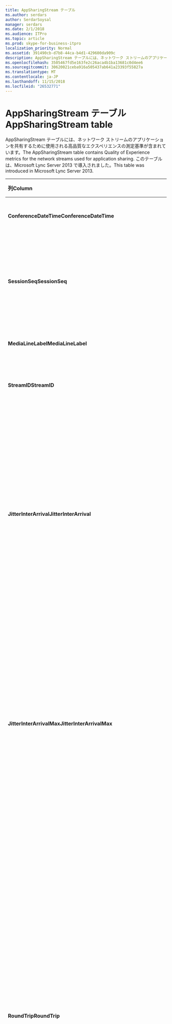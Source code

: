 ```yaml
---
title: AppSharingStream テーブル
ms.author: serdars
author: SerdarSoysal
manager: serdars
ms.date: 2/1/2018
ms.audience: ITPro
ms.topic: article
ms.prod: skype-for-business-itpro
localization_priority: Normal
ms.assetid: 391490cb-d7b8-44ca-b4d1-429600da909c
description: AppSharingStream テーブルには、ネットワーク ストリームのアプリケーションを共有するために使用される高品質なエクスペリエンスの測定基準が含まれています。 このテーブルは、Microsoft Lync Server 2013 で導入されました。
ms.openlocfilehash: 3505467fd5e163fe2c26aca4b1ba13681c0d4ee6
ms.sourcegitcommit: 30620021ceba916a505437ab641a23393f55827a
ms.translationtype: MT
ms.contentlocale: ja-JP
ms.lasthandoff: 11/15/2018
ms.locfileid: "26532771"
---
```

# <a name="appsharingstream-table"></a><span data-ttu-id="1ba13-104">AppSharingStream テーブル</span><span class="sxs-lookup"><span data-stu-id="1ba13-104">AppSharingStream table</span></span>
 
<span data-ttu-id="1ba13-105">AppSharingStream テーブルには、ネットワーク ストリームのアプリケーションを共有するために使用される高品質なエクスペリエンスの測定基準が含まれています。</span><span class="sxs-lookup"><span data-stu-id="1ba13-105">The AppSharingStream table contains Quality of Experience metrics for the network streams used for application sharing.</span></span> <span data-ttu-id="1ba13-106">このテーブルは、Microsoft Lync Server 2013 で導入されました。</span><span class="sxs-lookup"><span data-stu-id="1ba13-106">This table was introduced in Microsoft Lync Server 2013.</span></span>
  
|<span data-ttu-id="1ba13-107">**列**</span><span class="sxs-lookup"><span data-stu-id="1ba13-107">**Column**</span></span>|<span data-ttu-id="1ba13-108">**データ型**</span><span class="sxs-lookup"><span data-stu-id="1ba13-108">**Data Type**</span></span>|<span data-ttu-id="1ba13-109">**キー/インデックス**</span><span class="sxs-lookup"><span data-stu-id="1ba13-109">**Key/Index**</span></span>|<span data-ttu-id="1ba13-110">**詳細**</span><span class="sxs-lookup"><span data-stu-id="1ba13-110">**Details**</span></span>|
|:-----|:-----|:-----|:-----|
|<span data-ttu-id="1ba13-111">**ConferenceDateTime**</span><span class="sxs-lookup"><span data-stu-id="1ba13-111">**ConferenceDateTime**</span></span> <br/> |<span data-ttu-id="1ba13-112">日付時刻</span><span class="sxs-lookup"><span data-stu-id="1ba13-112">dateTime</span></span>  <br/> |<span data-ttu-id="1ba13-113">プライマリ サーバーで、外部</span><span class="sxs-lookup"><span data-stu-id="1ba13-113">Primary, Foreign</span></span>  <br/> |<span data-ttu-id="1ba13-114">日付と時刻、セッションを開始します。</span><span class="sxs-lookup"><span data-stu-id="1ba13-114">Date and time that the session started.</span></span>  <br/> |
|<span data-ttu-id="1ba13-115">**SessionSeq**</span><span class="sxs-lookup"><span data-stu-id="1ba13-115">**SessionSeq**</span></span> <br/> |<span data-ttu-id="1ba13-116">int</span><span class="sxs-lookup"><span data-stu-id="1ba13-116">int</span></span>  <br/> |<span data-ttu-id="1ba13-117">プライマリ サーバーで、外部</span><span class="sxs-lookup"><span data-stu-id="1ba13-117">Primary, Foreign</span></span>  <br/> |<span data-ttu-id="1ba13-118">同時日付けと同時に開始されたセッションの間で区別するために使用される一連の識別子です。</span><span class="sxs-lookup"><span data-stu-id="1ba13-118">Sequential identifier used to distinguish between sessions that started on the same date and at the same time.</span></span>  <br/> |
|<span data-ttu-id="1ba13-119">**MediaLineLabel**</span><span class="sxs-lookup"><span data-stu-id="1ba13-119">**MediaLineLabel**</span></span> <br/> |<span data-ttu-id="1ba13-120">tinyint</span><span class="sxs-lookup"><span data-stu-id="1ba13-120">tinyint</span></span>  <br/> |<span data-ttu-id="1ba13-121">プライマリ サーバーで、外部</span><span class="sxs-lookup"><span data-stu-id="1ba13-121">Primary, Foreign</span></span>  <br/> | <span data-ttu-id="1ba13-122">[MediaLine テーブル](https://docs.microsoft.com/skypeforbusiness/schema-reference/quality-of-experience-qoe-database-schema/medialine-0)を参照してください。</span><span class="sxs-lookup"><span data-stu-id="1ba13-122">See [MediaLine Table](https://docs.microsoft.com/skypeforbusiness/schema-reference/quality-of-experience-qoe-database-schema/medialine-0).</span></span> <br/> |
|<span data-ttu-id="1ba13-123">**StreamID**</span><span class="sxs-lookup"><span data-stu-id="1ba13-123">**StreamID**</span></span> <br/> |<span data-ttu-id="1ba13-124">int</span><span class="sxs-lookup"><span data-stu-id="1ba13-124">int</span></span>  <br/> |<span data-ttu-id="1ba13-125">Primary</span><span class="sxs-lookup"><span data-stu-id="1ba13-125">Primary</span></span>  <br/> |<span data-ttu-id="1ba13-126">ストリームを共有するアプリケーションの一意の識別子です。</span><span class="sxs-lookup"><span data-stu-id="1ba13-126">Unique identifier of the application sharing stream.</span></span>  <br/> |
|<span data-ttu-id="1ba13-127">**JitterInterArrival**</span><span class="sxs-lookup"><span data-stu-id="1ba13-127">**JitterInterArrival**</span></span> <br/> |<span data-ttu-id="1ba13-128">int</span><span class="sxs-lookup"><span data-stu-id="1ba13-128">int</span></span>  <br/> ||<span data-ttu-id="1ba13-p103">RTP パケットの着信間に検出された平均ジッター (ジッターとは、通話の "揺れ" の測定値です)。通常、この値が高い場合は、輻輳やメディア サーバーの過負荷の原因が考えられます。その結果、音声のひずみや欠落が生じます。</span><span class="sxs-lookup"><span data-stu-id="1ba13-p103">Average jitter detected between RTP packet arrivals. (Jitter is a measure of the "shakiness" of a call.) High jitter values are typically caused by congestion or an overloaded media server, and result in distorted or lost audio.</span></span>  <br/> |
|<span data-ttu-id="1ba13-131">**JitterInterArrivalMax**</span><span class="sxs-lookup"><span data-stu-id="1ba13-131">**JitterInterArrivalMax**</span></span> <br/> |<span data-ttu-id="1ba13-132">int</span><span class="sxs-lookup"><span data-stu-id="1ba13-132">int</span></span>  <br/> ||<span data-ttu-id="1ba13-133">最大変位は RTP パケットの到着の間に検出します。</span><span class="sxs-lookup"><span data-stu-id="1ba13-133">Maximum jitter detected between RTP packet arrivals.</span></span> <span data-ttu-id="1ba13-134">(ジッタとは、呼び出しの「揺れ」の尺度のことです)。高ジッタ値は、通常負荷またはオーバー ロードされたメディア サーバーでは、によって発生し、オーディオがゆがんでいる、または失われると。</span><span class="sxs-lookup"><span data-stu-id="1ba13-134">(Jitter is a measure of the "shakiness" of a call.) High jitter values are typically caused by congestion or an overloaded media server, and result in distorted or lost audio.</span></span>  <br/> |
|<span data-ttu-id="1ba13-135">**RoundTrip**</span><span class="sxs-lookup"><span data-stu-id="1ba13-135">**RoundTrip**</span></span> <br/> |<span data-ttu-id="1ba13-136">int</span><span class="sxs-lookup"><span data-stu-id="1ba13-136">int</span></span>  <br/> ||<span data-ttu-id="1ba13-p105">リアルタイム転送プロトコル (RTP) パケットが別のエンドポイントとの間を往復するのに要する平均時間 (ミリ秒単位)。200 ミリ秒以下の往復時間が許容できる品質と見なされます。</span><span class="sxs-lookup"><span data-stu-id="1ba13-p105">Average amount of (in milliseconds) required for a Real-Time Transport Protocol packet to travel to another endpoint and then back. Round-trip times of 200 milliseconds or less are considered of acceptable quality.</span></span>  <br/> <span data-ttu-id="1ba13-p106">この値が高い場合は、国際通話ルーティング、ルーティングの構成ミス、メディア サーバーの過負荷などの原因が考えられます。その結果、双方向のリアルタイムの音声会話が難しくなります。</span><span class="sxs-lookup"><span data-stu-id="1ba13-p106">High round-trip values can be caused by international call routing; a routing misconfiguration; or an overloaded media server. High round-trip times result in difficulties with two-way, real-time audio conversations.</span></span>  <br/> |
|<span data-ttu-id="1ba13-141">**RoundTripMax**</span><span class="sxs-lookup"><span data-stu-id="1ba13-141">**RoundTripMax**</span></span> <br/> |<span data-ttu-id="1ba13-142">int</span><span class="sxs-lookup"><span data-stu-id="1ba13-142">int</span></span>  <br/> ||<span data-ttu-id="1ba13-143">最大量 (単位はミリ秒) のリアルタイム転送プロトコル パケットを別のエンドポイントに移動し、バックアップに必要な。</span><span class="sxs-lookup"><span data-stu-id="1ba13-143">Maximum amount of (in milliseconds) required for a Real-Time Transport Protocol packet to travel to another endpoint and then back.</span></span> <span data-ttu-id="1ba13-144">200 ミリ秒以下の往復時間が許容できる品質と見なされます。</span><span class="sxs-lookup"><span data-stu-id="1ba13-144">Round-trip times of 200 milliseconds or less are considered of acceptable quality.</span></span>  <br/> <span data-ttu-id="1ba13-p108">この値が高い場合は、国際通話ルーティング、ルーティングの構成ミス、メディア サーバーの過負荷などの原因が考えられます。その結果、双方向のリアルタイムの音声会話が難しくなります。</span><span class="sxs-lookup"><span data-stu-id="1ba13-p108">High round-trip values can be caused by international call routing; a routing misconfiguration; or an overloaded media server. High round-trip times result in difficulties with two-way, real-time audio conversations.</span></span>  <br/> |
|<span data-ttu-id="1ba13-147">**PacketLossRate**</span><span class="sxs-lookup"><span data-stu-id="1ba13-147">**PacketLossRate**</span></span> <br/> |<span data-ttu-id="1ba13-148">float</span><span class="sxs-lookup"><span data-stu-id="1ba13-148">float</span></span>  <br/> ||<span data-ttu-id="1ba13-p109">リアルタイム転送プロトコル (RTP) パケット損失の平均レート (パケット損失は、RTP パケット、つまりインターネット経由で音声とビデオを転送するために使われるプロトコルの一種で、パケットが宛先に到達できなかったときに発生します)。この値が高い場合は、輻輳、帯域幅の不足、ワイヤレスの輻輳または干渉、メディア サーバーの過負荷などの原因が考えられます。パケット損失が発生すると、通常、音声のひずみや欠落が生じます。</span><span class="sxs-lookup"><span data-stu-id="1ba13-p109">Average rate of Real-Time Transport Protocol (RTP) packet loss. (Packet loss occurs when RTP packets, a protocol used for transmitting audio and video across the Internet, failed to reach their destination.) High loss rates are generally caused by congestion; lack of bandwidth; wireless congestion or interference; or an overloaded media server. Packet loss typically results in distorted or lost audio.</span></span>  <br/> |
|<span data-ttu-id="1ba13-152">**PacketLossRateMax**</span><span class="sxs-lookup"><span data-stu-id="1ba13-152">**PacketLossRateMax**</span></span> <br/> |<span data-ttu-id="1ba13-153">float</span><span class="sxs-lookup"><span data-stu-id="1ba13-153">float</span></span>  <br/> ||<span data-ttu-id="1ba13-154">リアルタイム転送プロトコル (RTP) パケット損失の最大速度です。</span><span class="sxs-lookup"><span data-stu-id="1ba13-154">Maximum rate of Real-Time Transport Protocol (RTP) packet loss.</span></span> <span data-ttu-id="1ba13-155">(パケット ・ ロスは、送信先に到達するのには、RTP パケットをインターネット経由でオーディオとビデオを送信するために使用されるプロトコルが失敗したとき発生します)。高損失率の原因として多い混雑します。帯域幅が不足しています。ワイヤレスの輻輳または干渉します。または、オーバー ロードされたメディア サーバーを選択します。</span><span class="sxs-lookup"><span data-stu-id="1ba13-155">(Packet loss occurs when RTP packets, a protocol used for transmitting audio and video across the Internet, failed to reach their destination.) High loss rates are generally caused by congestion; lack of bandwidth; wireless congestion or interference; or an overloaded media server.</span></span> <span data-ttu-id="1ba13-156">パケット損失が発生すると、通常、音声のひずみや欠落が生じます。</span><span class="sxs-lookup"><span data-stu-id="1ba13-156">Packet loss typically results in distorted or lost audio.</span></span>  <br/> |
|<span data-ttu-id="1ba13-157">**PacketUtilization**</span><span class="sxs-lookup"><span data-stu-id="1ba13-157">**PacketUtilization**</span></span> <br/> |<span data-ttu-id="1ba13-158">int</span><span class="sxs-lookup"><span data-stu-id="1ba13-158">int</span></span>  <br/> ||<span data-ttu-id="1ba13-159">送信されるパケットの数です。</span><span class="sxs-lookup"><span data-stu-id="1ba13-159">Number of packets sent.</span></span>  <br/> |
|<span data-ttu-id="1ba13-160">**BandwidthEst**</span><span class="sxs-lookup"><span data-stu-id="1ba13-160">**BandwidthEst**</span></span> <br/> |<span data-ttu-id="1ba13-161">int</span><span class="sxs-lookup"><span data-stu-id="1ba13-161">int</span></span>  <br/> ||<span data-ttu-id="1ba13-162">セッションの最後に使用可能な一方向の帯域幅を推定します。</span><span class="sxs-lookup"><span data-stu-id="1ba13-162">Estimated one-way bandwidth available at the end of the session.</span></span> <span data-ttu-id="1ba13-163">1 秒あたりのビット数で報告されます。</span><span class="sxs-lookup"><span data-stu-id="1ba13-163">Reported in bits per second.</span></span>  <br/> |
|<span data-ttu-id="1ba13-164">**AppSharingPayloadDescription**</span><span class="sxs-lookup"><span data-stu-id="1ba13-164">**AppSharingPayloadDescription**</span></span> <br/> |<span data-ttu-id="1ba13-165">int</span><span class="sxs-lookup"><span data-stu-id="1ba13-165">int</span></span>  <br/> ||<span data-ttu-id="1ba13-166">ペイロードを共有するアプリケーションの説明です。</span><span class="sxs-lookup"><span data-stu-id="1ba13-166">Description of the application sharing payload.</span></span>  <br/> |
|<span data-ttu-id="1ba13-167">**RelativeOneWayTotal**</span><span class="sxs-lookup"><span data-stu-id="1ba13-167">**RelativeOneWayTotal**</span></span> <br/> |<span data-ttu-id="1ba13-168">float</span><span class="sxs-lookup"><span data-stu-id="1ba13-168">float</span></span>  <br/> ||<span data-ttu-id="1ba13-169">一方向の遅延時間の合計金額です。</span><span class="sxs-lookup"><span data-stu-id="1ba13-169">Total amount of one-way latency.</span></span> <span data-ttu-id="1ba13-170">相対的な一方向の遅延時間は、クライアントとサーバー間の遅延を測定します。</span><span class="sxs-lookup"><span data-stu-id="1ba13-170">Relative one-way latency measures the delay between the client and the server.</span></span>  <br/> |
|<span data-ttu-id="1ba13-171">**RelativeOneWayAverage**</span><span class="sxs-lookup"><span data-stu-id="1ba13-171">**RelativeOneWayAverage**</span></span> <br/> |<span data-ttu-id="1ba13-172">float</span><span class="sxs-lookup"><span data-stu-id="1ba13-172">float</span></span>  <br/> ||<span data-ttu-id="1ba13-173">一方向の遅延時間の平均量。</span><span class="sxs-lookup"><span data-stu-id="1ba13-173">Average amount of one-way latency.</span></span> <span data-ttu-id="1ba13-174">相対的な一方向の遅延時間は、クライアントとサーバー間の遅延を測定します。</span><span class="sxs-lookup"><span data-stu-id="1ba13-174">Relative one-way latency measures the delay between the client and the server.</span></span>  <br/> |
|<span data-ttu-id="1ba13-175">**RelativeOneWayMax**</span><span class="sxs-lookup"><span data-stu-id="1ba13-175">**RelativeOneWayMax**</span></span> <br/> |<span data-ttu-id="1ba13-176">float</span><span class="sxs-lookup"><span data-stu-id="1ba13-176">float</span></span>  <br/> ||<span data-ttu-id="1ba13-177">一方向の遅延時間の最大数。</span><span class="sxs-lookup"><span data-stu-id="1ba13-177">Maximum amount of one-way latency.</span></span> <span data-ttu-id="1ba13-178">相対的な一方向の遅延時間は、クライアントとサーバー間の遅延を測定します。</span><span class="sxs-lookup"><span data-stu-id="1ba13-178">Relative one-way latency measures the delay between the client and the server.</span></span>  <br/> |
|<span data-ttu-id="1ba13-179">**RelativeOneWayBurstOccurrences**</span><span class="sxs-lookup"><span data-stu-id="1ba13-179">**RelativeOneWayBurstOccurrences**</span></span> <br/> |<span data-ttu-id="1ba13-180">int</span><span class="sxs-lookup"><span data-stu-id="1ba13-180">int</span></span>  <br/> ||<span data-ttu-id="1ba13-181">合計の一方向のバースト発生数です。</span><span class="sxs-lookup"><span data-stu-id="1ba13-181">Total one-way burst occurrences.</span></span> <span data-ttu-id="1ba13-182">「集中」の転送は、安定ではなく予期しない状態でのデータのフロー転送です。</span><span class="sxs-lookup"><span data-stu-id="1ba13-182">A "bursty" transmission is a transmission where data flows in unpredictable bursts as opposed to a steady stream.</span></span> <span data-ttu-id="1ba13-183">このメトリックは、クライアントとサーバー間のデータ フローを測定します。</span><span class="sxs-lookup"><span data-stu-id="1ba13-183">This metric measures data flow between the client and the server.</span></span>  <br/> |
|<span data-ttu-id="1ba13-184">**RelativeOneWayBurstDensity**</span><span class="sxs-lookup"><span data-stu-id="1ba13-184">**RelativeOneWayBurstDensity**</span></span> <br/> |<span data-ttu-id="1ba13-185">float</span><span class="sxs-lookup"><span data-stu-id="1ba13-185">float</span></span>  <br/> ||<span data-ttu-id="1ba13-186">合計の一方向のバースト密度。</span><span class="sxs-lookup"><span data-stu-id="1ba13-186">Total one-way burst density.</span></span> <span data-ttu-id="1ba13-187">「集中」の転送は、安定ではなく予期しない状態でのデータのフロー転送です。</span><span class="sxs-lookup"><span data-stu-id="1ba13-187">A "bursty" transmission is a transmission where data flows in unpredictable bursts as opposed to a steady stream.</span></span> <span data-ttu-id="1ba13-188">このメトリックは、クライアントとサーバー間のデータ フローを測定します。</span><span class="sxs-lookup"><span data-stu-id="1ba13-188">This metric measures data flow between the client and the server.</span></span>  <br/> |
|<span data-ttu-id="1ba13-189">**RelativeOneWayBurstDuration**</span><span class="sxs-lookup"><span data-stu-id="1ba13-189">**RelativeOneWayBurstDuration**</span></span> <br/> |<span data-ttu-id="1ba13-190">float</span><span class="sxs-lookup"><span data-stu-id="1ba13-190">float</span></span>  <br/> ||<span data-ttu-id="1ba13-191">合計の一方向のバーストの継続時間です。</span><span class="sxs-lookup"><span data-stu-id="1ba13-191">Total one-way burst duration.</span></span> <span data-ttu-id="1ba13-192">「集中」の転送は、安定ではなく予期しない状態でのデータのフロー転送です。</span><span class="sxs-lookup"><span data-stu-id="1ba13-192">A "bursty" transmission is a transmission where data flows in unpredictable bursts as opposed to a steady stream.</span></span> <span data-ttu-id="1ba13-193">このメトリックは、クライアントとサーバー間のデータ フローを測定します。</span><span class="sxs-lookup"><span data-stu-id="1ba13-193">This metric measures data flow between the client and the server.</span></span>  <br/> |
|<span data-ttu-id="1ba13-194">**RelativeOneWayGapOccurrences**</span><span class="sxs-lookup"><span data-stu-id="1ba13-194">**RelativeOneWayGapOccurrences**</span></span> <br/> |<span data-ttu-id="1ba13-195">int</span><span class="sxs-lookup"><span data-stu-id="1ba13-195">int</span></span>  <br/> ||<span data-ttu-id="1ba13-196">合計の一方向のギャップの発生数です。</span><span class="sxs-lookup"><span data-stu-id="1ba13-196">Total one-way gap occurrences.</span></span> <span data-ttu-id="1ba13-197">「集中」の転送では、転送、安定したストリームではなく予期しない状態でのデータのフローギャップは、これらのバーストの間の遅延を指定します。</span><span class="sxs-lookup"><span data-stu-id="1ba13-197">A "bursty" transmission is a transmission where data flows in unpredictable bursts as opposed to a steady stream; gaps indicate delays between these bursts.</span></span> <span data-ttu-id="1ba13-198">このメトリックは、クライアントとサーバー間のデータ フローを測定します。</span><span class="sxs-lookup"><span data-stu-id="1ba13-198">This metric measures data flow between the client and the server.</span></span>  <br/> |
|<span data-ttu-id="1ba13-199">**RelativeOneWayGapDensity**</span><span class="sxs-lookup"><span data-stu-id="1ba13-199">**RelativeOneWayGapDensity**</span></span> <br/> |<span data-ttu-id="1ba13-200">float</span><span class="sxs-lookup"><span data-stu-id="1ba13-200">float</span></span>  <br/> ||<span data-ttu-id="1ba13-201">合計の一方向のギャップ密度。</span><span class="sxs-lookup"><span data-stu-id="1ba13-201">Total one-way gap density.</span></span> <span data-ttu-id="1ba13-202">「集中」の転送では、転送、安定したストリームではなく予期しない状態でのデータのフローギャップは、これらのバーストの間の遅延を指定します。</span><span class="sxs-lookup"><span data-stu-id="1ba13-202">A "bursty" transmission is a transmission where data flows in unpredictable bursts as opposed to a steady stream; gaps indicate delays between these bursts.</span></span> <span data-ttu-id="1ba13-203">このメトリックは、クライアントとサーバー間のデータ フローを測定します。</span><span class="sxs-lookup"><span data-stu-id="1ba13-203">This metric measures data flow between the client and the server.</span></span>  <br/> |
|<span data-ttu-id="1ba13-204">**RelativeOneWayGapDuration**</span><span class="sxs-lookup"><span data-stu-id="1ba13-204">**RelativeOneWayGapDuration**</span></span> <br/> |<span data-ttu-id="1ba13-205">float</span><span class="sxs-lookup"><span data-stu-id="1ba13-205">float</span></span>  <br/> ||<span data-ttu-id="1ba13-206">合計の一方向のギャップの期間です。</span><span class="sxs-lookup"><span data-stu-id="1ba13-206">Total one-way gap duration.</span></span> <span data-ttu-id="1ba13-207">「集中」の転送では、転送、安定したストリームではなく予期しない状態でのデータのフローギャップは、これらのバーストの間の遅延を指定します。</span><span class="sxs-lookup"><span data-stu-id="1ba13-207">A "bursty" transmission is a transmission where data flows in unpredictable bursts as opposed to a steady stream; gaps indicate delays between these bursts.</span></span> <span data-ttu-id="1ba13-208">このメトリックは、クライアントとサーバー間のデータ フローを測定します。</span><span class="sxs-lookup"><span data-stu-id="1ba13-208">This metric measures data flow between the client and the server.</span></span>  <br/> |
|<span data-ttu-id="1ba13-209">**ApplicationSharingType**</span><span class="sxs-lookup"><span data-stu-id="1ba13-209">**ApplicationSharingType**</span></span> <br/> |<span data-ttu-id="1ba13-210">varChar(256)</span><span class="sxs-lookup"><span data-stu-id="1ba13-210">varChar(256)</span></span>  <br/> ||<span data-ttu-id="1ba13-211">(共有またはビューアー) に、アプリケーション ロールとコンテンツを入力します。</span><span class="sxs-lookup"><span data-stu-id="1ba13-211">Application role (Sharer or Viewer) and content type.</span></span>  <br/> |
|<span data-ttu-id="1ba13-212">**RDPTileProcessingLatencyTotal**</span><span class="sxs-lookup"><span data-stu-id="1ba13-212">**RDPTileProcessingLatencyTotal**</span></span> <br/> |<span data-ttu-id="1ba13-213">float</span><span class="sxs-lookup"><span data-stu-id="1ba13-213">float</span></span>  <br/> ||<span data-ttu-id="1ba13-214">リモート デスクトップ プロトコル (RDP) タイルの処理時間の合計です。</span><span class="sxs-lookup"><span data-stu-id="1ba13-214">Total processing time for remote desktop protocol (RDP) tiles.</span></span> <span data-ttu-id="1ba13-215">表示エクスペリエンスで遅延が長く高い合計に相当します。</span><span class="sxs-lookup"><span data-stu-id="1ba13-215">A higher total equates to a longer delay in the viewing experience.</span></span>  <br/> |
|<span data-ttu-id="1ba13-216">**RDPTileProcessingLatencyAverage**</span><span class="sxs-lookup"><span data-stu-id="1ba13-216">**RDPTileProcessingLatencyAverage**</span></span> <br/> |<span data-ttu-id="1ba13-217">float</span><span class="sxs-lookup"><span data-stu-id="1ba13-217">float</span></span>  <br/> ||<span data-ttu-id="1ba13-218">リモート デスクトップ プロトコル (RDP) タイルの処理時間の平均値します。</span><span class="sxs-lookup"><span data-stu-id="1ba13-218">Average processing time for remote desktop protocol (RDP) tiles.</span></span> <span data-ttu-id="1ba13-219">表示エクスペリエンスで遅延が長く高い合計に相当します。</span><span class="sxs-lookup"><span data-stu-id="1ba13-219">A higher total equates to a longer delay in the viewing experience.</span></span>  <br/> |
|<span data-ttu-id="1ba13-220">**RDPTileProcessingLatencyMax**</span><span class="sxs-lookup"><span data-stu-id="1ba13-220">**RDPTileProcessingLatencyMax**</span></span> <br/> |<span data-ttu-id="1ba13-221">float</span><span class="sxs-lookup"><span data-stu-id="1ba13-221">float</span></span>  <br/> ||<span data-ttu-id="1ba13-222">リモート デスクトップ プロトコル (RDP) の最大の処理時間を並べて表示します。</span><span class="sxs-lookup"><span data-stu-id="1ba13-222">Maximum processing time for remote desktop protocol (RDP) tiles.</span></span> <span data-ttu-id="1ba13-223">表示エクスペリエンスで遅延が長く高い合計に相当します。</span><span class="sxs-lookup"><span data-stu-id="1ba13-223">A higher total equates to a longer delay in the viewing experience.</span></span>  <br/> |
|<span data-ttu-id="1ba13-224">**RDPTileProcessingLatencyBurstOccurrences**</span><span class="sxs-lookup"><span data-stu-id="1ba13-224">**RDPTileProcessingLatencyBurstOccurrences**</span></span> <br/> |<span data-ttu-id="1ba13-225">int</span><span class="sxs-lookup"><span data-stu-id="1ba13-225">int</span></span>  <br/> ||<span data-ttu-id="1ba13-226">リモート デスクトップ プロトコル (RDP) タイルの処理時間の出現をバーストします。</span><span class="sxs-lookup"><span data-stu-id="1ba13-226">Burst occurrences in the processing time for remote desktop protocol (RDP) tiles.</span></span> <span data-ttu-id="1ba13-227">「集中」の転送は、安定ではなく予期しない状態でのデータのフロー転送です。</span><span class="sxs-lookup"><span data-stu-id="1ba13-227">A "bursty" transmission is a transmission where data flows in unpredictable bursts as opposed to a steady stream.</span></span>  <br/> |
|<span data-ttu-id="1ba13-228">**RDPTileProcessingLatencyBurstDensity**</span><span class="sxs-lookup"><span data-stu-id="1ba13-228">**RDPTileProcessingLatencyBurstDensity**</span></span> <br/> |<span data-ttu-id="1ba13-229">float</span><span class="sxs-lookup"><span data-stu-id="1ba13-229">float</span></span>  <br/> ||<span data-ttu-id="1ba13-230">リモート デスクトップ プロトコル (RDP) タイルの処理時間の密度をバーストします。</span><span class="sxs-lookup"><span data-stu-id="1ba13-230">Burst density in the processing time for remote desktop protocol (RDP) tiles.</span></span> <span data-ttu-id="1ba13-231">「集中」の転送は、安定ではなく予期しない状態でのデータのフロー転送です。</span><span class="sxs-lookup"><span data-stu-id="1ba13-231">A "bursty" transmission is a transmission where data flows in unpredictable bursts as opposed to a steady stream.</span></span>  <br/> |
|<span data-ttu-id="1ba13-232">**RDPTileProcessingLatencyBurstDuration**</span><span class="sxs-lookup"><span data-stu-id="1ba13-232">**RDPTileProcessingLatencyBurstDuration**</span></span> <br/> |<span data-ttu-id="1ba13-233">float</span><span class="sxs-lookup"><span data-stu-id="1ba13-233">float</span></span>  <br/> ||<span data-ttu-id="1ba13-234">リモート デスクトップ プロトコル (RDP) タイルの処理時間の期間をバーストします。</span><span class="sxs-lookup"><span data-stu-id="1ba13-234">Burst duration in the processing time for remote desktop protocol (RDP) tiles.</span></span> <span data-ttu-id="1ba13-235">「集中」の転送は、安定ではなく予期しない状態でのデータのフロー転送です。</span><span class="sxs-lookup"><span data-stu-id="1ba13-235">A "bursty" transmission is a transmission where data flows in unpredictable bursts as opposed to a steady stream.</span></span>  <br/> |
|<span data-ttu-id="1ba13-236">**RDPTileProcessingLatencyGapOccurrences**</span><span class="sxs-lookup"><span data-stu-id="1ba13-236">**RDPTileProcessingLatencyGapOccurrences**</span></span> <br/> |<span data-ttu-id="1ba13-237">int</span><span class="sxs-lookup"><span data-stu-id="1ba13-237">int</span></span>  <br/> ||<span data-ttu-id="1ba13-238">リモート デスクトップ プロトコル (RDP) タイルの処理時間でのギャップ発生数です。</span><span class="sxs-lookup"><span data-stu-id="1ba13-238">Gap occurrences in the processing time for remote desktop protocol (RDP) tiles.</span></span>  <br/> |
|<span data-ttu-id="1ba13-239">**RDPTileProcessingLatencyGapDensity**</span><span class="sxs-lookup"><span data-stu-id="1ba13-239">**RDPTileProcessingLatencyGapDensity**</span></span> <br/> |<span data-ttu-id="1ba13-240">float</span><span class="sxs-lookup"><span data-stu-id="1ba13-240">float</span></span>  <br/> ||<span data-ttu-id="1ba13-241">リモート デスクトップ プロトコル (RDP) タイルの処理時間でのギャップ密度。</span><span class="sxs-lookup"><span data-stu-id="1ba13-241">Gap density in the processing time for remote desktop protocol (RDP) tiles.</span></span> <span data-ttu-id="1ba13-242">ギャップの低密度より優れた表示エクスペリエンスに相当します。</span><span class="sxs-lookup"><span data-stu-id="1ba13-242">Low gap density equates to a better viewing experience.</span></span>  <br/> |
|<span data-ttu-id="1ba13-243">**RDPTileProcessingLatencyGapDuration**</span><span class="sxs-lookup"><span data-stu-id="1ba13-243">**RDPTileProcessingLatencyGapDuration**</span></span> <br/> |<span data-ttu-id="1ba13-244">float</span><span class="sxs-lookup"><span data-stu-id="1ba13-244">float</span></span>  <br/> ||<span data-ttu-id="1ba13-245">リモート デスクトップ プロトコル (RDP) タイルの処理時間の間隔の期間です。</span><span class="sxs-lookup"><span data-stu-id="1ba13-245">Gap duration in the processing time for remote desktop protocol (RDP) tiles.</span></span> <span data-ttu-id="1ba13-246">短い間隔の期間は、表示エクスペリエンスを向上させるに似ています。</span><span class="sxs-lookup"><span data-stu-id="1ba13-246">Short gap durations equate to a better viewing experience.</span></span>  <br/> |
|<span data-ttu-id="1ba13-247">**CaptureTileRateTotal**</span><span class="sxs-lookup"><span data-stu-id="1ba13-247">**CaptureTileRateTotal**</span></span> <br/> |<span data-ttu-id="1ba13-248">float</span><span class="sxs-lookup"><span data-stu-id="1ba13-248">float</span></span>  <br/> ||<span data-ttu-id="1ba13-249">(1 秒あたりのタイル) でキャプチャされたタイルの合計の割合。</span><span class="sxs-lookup"><span data-stu-id="1ba13-249">Total rate of captured tiles (in tiles per second).</span></span>  <br/> |
|<span data-ttu-id="1ba13-250">**CaptureTileRateAverage**</span><span class="sxs-lookup"><span data-stu-id="1ba13-250">**CaptureTileRateAverage**</span></span> <br/> |<span data-ttu-id="1ba13-251">float</span><span class="sxs-lookup"><span data-stu-id="1ba13-251">float</span></span>  <br/> ||<span data-ttu-id="1ba13-252">(1 秒あたりのタイル) でキャプチャされたタイルの平均レート。</span><span class="sxs-lookup"><span data-stu-id="1ba13-252">Average rate of captured tiles (in tiles per second).</span></span>  <br/> |
|<span data-ttu-id="1ba13-253">**CaptureTileRateMax**</span><span class="sxs-lookup"><span data-stu-id="1ba13-253">**CaptureTileRateMax**</span></span> <br/> |<span data-ttu-id="1ba13-254">float</span><span class="sxs-lookup"><span data-stu-id="1ba13-254">float</span></span>  <br/> ||<span data-ttu-id="1ba13-255">(1 秒あたりのタイル) でキャプチャされたタイルの最大数です。</span><span class="sxs-lookup"><span data-stu-id="1ba13-255">Maximum rate of captured tiles (in tiles per second).</span></span>  <br/> |
|<span data-ttu-id="1ba13-256">**CaptureTileRateBurstOccurrences**</span><span class="sxs-lookup"><span data-stu-id="1ba13-256">**CaptureTileRateBurstOccurrences**</span></span> <br/> |<span data-ttu-id="1ba13-257">t</span><span class="sxs-lookup"><span data-stu-id="1ba13-257">in t</span></span>  <br/> ||<span data-ttu-id="1ba13-258">(1 秒あたりのタイル) でキャプチャされたタイルのレートでの出現箇所をバーストします。</span><span class="sxs-lookup"><span data-stu-id="1ba13-258">Burst occurrences in the rate of captured tiles (in tiles per second).</span></span>  <br/> |
|<span data-ttu-id="1ba13-259">**CaptureTileRateBurstDensity**</span><span class="sxs-lookup"><span data-stu-id="1ba13-259">**CaptureTileRateBurstDensity**</span></span> <br/> |<span data-ttu-id="1ba13-260">float</span><span class="sxs-lookup"><span data-stu-id="1ba13-260">float</span></span>  <br/> ||<span data-ttu-id="1ba13-261">(1 秒あたりのタイル) でキャプチャされたタイルのレートの密度をバーストします。</span><span class="sxs-lookup"><span data-stu-id="1ba13-261">Burst density in the rate of captured tiles (in tiles per second).</span></span>  <br/> |
|<span data-ttu-id="1ba13-262">**CaptureTileRateBurstDuration**</span><span class="sxs-lookup"><span data-stu-id="1ba13-262">**CaptureTileRateBurstDuration**</span></span> <br/> |<span data-ttu-id="1ba13-263">float</span><span class="sxs-lookup"><span data-stu-id="1ba13-263">float</span></span>  <br/> ||<span data-ttu-id="1ba13-264">(1 秒あたりのタイル) でキャプチャされたタイルのレートでは、期間をバーストします。</span><span class="sxs-lookup"><span data-stu-id="1ba13-264">Burst duration in the rate of captured tiles (in tiles per second).</span></span>  <br/> |
|<span data-ttu-id="1ba13-265">**CaptureTileRateGapOccurrences**</span><span class="sxs-lookup"><span data-stu-id="1ba13-265">**CaptureTileRateGapOccurrences**</span></span> <br/> |<span data-ttu-id="1ba13-266">int</span><span class="sxs-lookup"><span data-stu-id="1ba13-266">int</span></span>  <br/> ||<span data-ttu-id="1ba13-267">(1 秒あたりのタイル) でキャプチャされたタイルのレートでのギャップ発生数です。</span><span class="sxs-lookup"><span data-stu-id="1ba13-267">Gap occurrences in the rate of captured tiles (in tiles per second).</span></span>  <br/> |
|<span data-ttu-id="1ba13-268">**CaptureTileRateGapDensity**</span><span class="sxs-lookup"><span data-stu-id="1ba13-268">**CaptureTileRateGapDensity**</span></span> <br/> |<span data-ttu-id="1ba13-269">float</span><span class="sxs-lookup"><span data-stu-id="1ba13-269">float</span></span>  <br/> ||<span data-ttu-id="1ba13-270">(1 秒あたりのタイル) でキャプチャされたタイルのレートでのギャップ密度。</span><span class="sxs-lookup"><span data-stu-id="1ba13-270">Gap density in the rate of captured tiles (in tiles per second).</span></span>  <br/> |
|<span data-ttu-id="1ba13-271">**CaptureTileRateGapDuration**</span><span class="sxs-lookup"><span data-stu-id="1ba13-271">**CaptureTileRateGapDuration**</span></span> <br/> |<span data-ttu-id="1ba13-272">float</span><span class="sxs-lookup"><span data-stu-id="1ba13-272">float</span></span>  <br/> ||<span data-ttu-id="1ba13-273">ギャップ時間 (1 秒あたりのタイル) でキャプチャされたタイルのレートです。</span><span class="sxs-lookup"><span data-stu-id="1ba13-273">Gap duration in the rate of captured tiles (in tiles per second).</span></span>  <br/> |
|<span data-ttu-id="1ba13-274">**SpoiledTilePercentTotal**</span><span class="sxs-lookup"><span data-stu-id="1ba13-274">**SpoiledTilePercentTotal**</span></span> <br/> |<span data-ttu-id="1ba13-275">float</span><span class="sxs-lookup"><span data-stu-id="1ba13-275">float</span></span>  <br/> ||<span data-ttu-id="1ba13-276">ビューアーが届きませんでしたが代わりには破棄され、新しいコンテンツで上書きされるコンテンツの合計の割合。</span><span class="sxs-lookup"><span data-stu-id="1ba13-276">Total percentage of the content that did not reach the viewer but was instead discarded and overwritten by fresh content.</span></span>  <br/> |
|<span data-ttu-id="1ba13-277">**SpoiledTilePercentAverage**</span><span class="sxs-lookup"><span data-stu-id="1ba13-277">**SpoiledTilePercentAverage**</span></span> <br/> |<span data-ttu-id="1ba13-278">float</span><span class="sxs-lookup"><span data-stu-id="1ba13-278">float</span></span>  <br/> ||<span data-ttu-id="1ba13-279">ビューアーが届きませんでしたが代わりには破棄され、新しいコンテンツで上書きされるコンテンツの割合に関する平均。</span><span class="sxs-lookup"><span data-stu-id="1ba13-279">Average percentage of the content that did not reach the viewer but was instead discarded and overwritten by fresh content.</span></span>  <br/> |
|<span data-ttu-id="1ba13-280">**SpoiledTilePercentMax**</span><span class="sxs-lookup"><span data-stu-id="1ba13-280">**SpoiledTilePercentMax**</span></span> <br/> |<span data-ttu-id="1ba13-281">float</span><span class="sxs-lookup"><span data-stu-id="1ba13-281">float</span></span>  <br/> ||<span data-ttu-id="1ba13-282">ビューアーが届きませんでしたが代わりには破棄され、新しいコンテンツで上書きされるコンテンツの最大の割合です。</span><span class="sxs-lookup"><span data-stu-id="1ba13-282">Maximum percentage of the content that did not reach the viewer but was instead discarded and overwritten by fresh content.</span></span>  <br/> |
|<span data-ttu-id="1ba13-283">**SpoiledTilePercentBurstOccurrences**</span><span class="sxs-lookup"><span data-stu-id="1ba13-283">**SpoiledTilePercentBurstOccurrences**</span></span> <br/> |<span data-ttu-id="1ba13-284">int</span><span class="sxs-lookup"><span data-stu-id="1ba13-284">int</span></span>  <br/> ||<span data-ttu-id="1ba13-285">ビューアーが届きませんでしたが代わりには破棄され、新しいコンテンツで上書きされるコンテンツの出現箇所をバーストします。</span><span class="sxs-lookup"><span data-stu-id="1ba13-285">Burst occurrences for the content that did not reach the viewer but was instead discarded and overwritten by fresh content.</span></span>  <br/> |
|<span data-ttu-id="1ba13-286">**SpoiledTilePercentBurstDensity**</span><span class="sxs-lookup"><span data-stu-id="1ba13-286">**SpoiledTilePercentBurstDensity**</span></span> <br/> |<span data-ttu-id="1ba13-287">float</span><span class="sxs-lookup"><span data-stu-id="1ba13-287">float</span></span>  <br/> ||<span data-ttu-id="1ba13-288">ビューアーが届きませんでしたが代わりには破棄され、新しいコンテンツで上書きされるコンテンツの密度をバーストします。</span><span class="sxs-lookup"><span data-stu-id="1ba13-288">Burst density for the content that did not reach the viewer but was instead discarded and overwritten by fresh content.</span></span>  <br/> |
|<span data-ttu-id="1ba13-289">**SpoiledTilePercentBurstDuration**</span><span class="sxs-lookup"><span data-stu-id="1ba13-289">**SpoiledTilePercentBurstDuration**</span></span> <br/> |<span data-ttu-id="1ba13-290">float</span><span class="sxs-lookup"><span data-stu-id="1ba13-290">float</span></span>  <br/> ||<span data-ttu-id="1ba13-291">ビューアーが届きませんでしたが代わりに破棄され、新しい内容で上書きされるコンテンツの存続期間をバーストします。</span><span class="sxs-lookup"><span data-stu-id="1ba13-291">Burst duration for the content that did not reach the viewer but was instead discarded and overwritten by fresh content.</span></span>  <br/> |
|<span data-ttu-id="1ba13-292">**SpoiledTilePercentGapOccurrences**</span><span class="sxs-lookup"><span data-stu-id="1ba13-292">**SpoiledTilePercentGapOccurrences**</span></span> <br/> |<span data-ttu-id="1ba13-293">int</span><span class="sxs-lookup"><span data-stu-id="1ba13-293">int</span></span>  <br/> ||<span data-ttu-id="1ba13-294">ビューアーが届きませんでしたが代わりには破棄され、新しいコンテンツで上書きされるコンテンツのギャップの発生数です。</span><span class="sxs-lookup"><span data-stu-id="1ba13-294">Gap occurrences for the content that did not reach the viewer but was instead discarded and overwritten by fresh content.</span></span>  <br/> |
|<span data-ttu-id="1ba13-295">**SpoiledTilePercentGapDensity**</span><span class="sxs-lookup"><span data-stu-id="1ba13-295">**SpoiledTilePercentGapDensity**</span></span> <br/> |<span data-ttu-id="1ba13-296">float</span><span class="sxs-lookup"><span data-stu-id="1ba13-296">float</span></span>  <br/> ||<span data-ttu-id="1ba13-297">ビューアーが届きませんでしたが代わりには破棄され、新しいコンテンツで上書きされるコンテンツのギャップ密度。</span><span class="sxs-lookup"><span data-stu-id="1ba13-297">Gap density for the content that did not reach the viewer but was instead discarded and overwritten by fresh content.</span></span>  <br/> |
|<span data-ttu-id="1ba13-298">**SpoiledTilePercentGapDuration**</span><span class="sxs-lookup"><span data-stu-id="1ba13-298">**SpoiledTilePercentGapDuration**</span></span> <br/> |<span data-ttu-id="1ba13-299">float</span><span class="sxs-lookup"><span data-stu-id="1ba13-299">float</span></span>  <br/> ||<span data-ttu-id="1ba13-300">ビューアーが届きませんでしたが代わりには破棄され、新しいコンテンツで上書きされるコンテンツのギャップの期間です。</span><span class="sxs-lookup"><span data-stu-id="1ba13-300">Gap duration for the content that did not reach the viewer but was instead discarded and overwritten by fresh content.</span></span>  <br/> |
|<span data-ttu-id="1ba13-301">**ScrapingFrameRateTotal**</span><span class="sxs-lookup"><span data-stu-id="1ba13-301">**ScrapingFrameRateTotal**</span></span> <br/> |<span data-ttu-id="1ba13-302">float</span><span class="sxs-lookup"><span data-stu-id="1ba13-302">float</span></span>  <br/> ||<span data-ttu-id="1ba13-303">グラフィックス ソースから scraped フレームの合計数です。</span><span class="sxs-lookup"><span data-stu-id="1ba13-303">Total number of frames scraped from the graphics source.</span></span>  <br/> |
|<span data-ttu-id="1ba13-304">**ScrapingFrameRateAverage**</span><span class="sxs-lookup"><span data-stu-id="1ba13-304">**ScrapingFrameRateAverage**</span></span> <br/> |<span data-ttu-id="1ba13-305">float</span><span class="sxs-lookup"><span data-stu-id="1ba13-305">float</span></span>  <br/> ||<span data-ttu-id="1ba13-306">グラフィックス ソースから scraped のフレームの数の平均値です。</span><span class="sxs-lookup"><span data-stu-id="1ba13-306">Average number of frames scraped from the graphics source.</span></span>  <br/> |
|<span data-ttu-id="1ba13-307">**ScrapingFrameRateMax**</span><span class="sxs-lookup"><span data-stu-id="1ba13-307">**ScrapingFrameRateMax**</span></span> <br/> |<span data-ttu-id="1ba13-308">float</span><span class="sxs-lookup"><span data-stu-id="1ba13-308">float</span></span>  <br/> ||<span data-ttu-id="1ba13-309">グラフィックス ソースから scraped のフレームの最大数。</span><span class="sxs-lookup"><span data-stu-id="1ba13-309">Maximum number of frames scraped from the graphics source.</span></span>  <br/> |
|<span data-ttu-id="1ba13-310">**ScrapingFrameRateBurstOccurrences**</span><span class="sxs-lookup"><span data-stu-id="1ba13-310">**ScrapingFrameRateBurstOccurrences**</span></span> <br/> |<span data-ttu-id="1ba13-311">int</span><span class="sxs-lookup"><span data-stu-id="1ba13-311">int</span></span>  <br/> ||<span data-ttu-id="1ba13-312">グラフィックス ソースから scraped のフレームの発生をバーストします。</span><span class="sxs-lookup"><span data-stu-id="1ba13-312">Burst occurrences in the frames scraped from the graphics source.</span></span>  <br/> |
|<span data-ttu-id="1ba13-313">**ScrapingFrameRateBurstDensity**</span><span class="sxs-lookup"><span data-stu-id="1ba13-313">**ScrapingFrameRateBurstDensity**</span></span> <br/> |<span data-ttu-id="1ba13-314">float</span><span class="sxs-lookup"><span data-stu-id="1ba13-314">float</span></span>  <br/> ||<span data-ttu-id="1ba13-315">グラフィックス ソースから scraped のフレームには、密度をバーストします。</span><span class="sxs-lookup"><span data-stu-id="1ba13-315">Burst density in the frames scraped from the graphics source.</span></span>  <br/> |
|<span data-ttu-id="1ba13-316">**ScrapingFrameRateBurstDuration**</span><span class="sxs-lookup"><span data-stu-id="1ba13-316">**ScrapingFrameRateBurstDuration**</span></span> <br/> |<span data-ttu-id="1ba13-317">float</span><span class="sxs-lookup"><span data-stu-id="1ba13-317">float</span></span>  <br/> ||<span data-ttu-id="1ba13-318">グラフィックス ソースから scraped のフレームのデュレーションをバーストします。</span><span class="sxs-lookup"><span data-stu-id="1ba13-318">Burst duration in the frames scraped from the graphics source.</span></span>  <br/> |
|<span data-ttu-id="1ba13-319">**ScrapingFrameRateGapOccurrences**</span><span class="sxs-lookup"><span data-stu-id="1ba13-319">**ScrapingFrameRateGapOccurrences**</span></span> <br/> |<span data-ttu-id="1ba13-320">int</span><span class="sxs-lookup"><span data-stu-id="1ba13-320">int</span></span>  <br/> ||<span data-ttu-id="1ba13-321">グラフィックス ソースから scraped のフレームでのギャップ発生数です。</span><span class="sxs-lookup"><span data-stu-id="1ba13-321">Gap occurrences in the frames scraped from the graphics source.</span></span>  <br/> |
|<span data-ttu-id="1ba13-322">**ScrapingFrameRateGapDensity**</span><span class="sxs-lookup"><span data-stu-id="1ba13-322">**ScrapingFrameRateGapDensity**</span></span> <br/> |<span data-ttu-id="1ba13-323">float</span><span class="sxs-lookup"><span data-stu-id="1ba13-323">float</span></span>  <br/> ||<span data-ttu-id="1ba13-324">グラフィックス ソースから scraped のフレームでのギャップ密度。</span><span class="sxs-lookup"><span data-stu-id="1ba13-324">Gap density in the frames scraped from the graphics source.</span></span>  <br/> |
|<span data-ttu-id="1ba13-325">**ScrapingFrameRateGapDuration**</span><span class="sxs-lookup"><span data-stu-id="1ba13-325">**ScrapingFrameRateGapDuration**</span></span> <br/> |<span data-ttu-id="1ba13-326">float</span><span class="sxs-lookup"><span data-stu-id="1ba13-326">float</span></span>  <br/> ||<span data-ttu-id="1ba13-327">グラフィックス ソースから scraped のフレーム間隔の期間です。</span><span class="sxs-lookup"><span data-stu-id="1ba13-327">Gap duration in the frames scraped from the graphics source.</span></span>  <br/> |
|<span data-ttu-id="1ba13-328">**IncomingTileRateTotal**</span><span class="sxs-lookup"><span data-stu-id="1ba13-328">**IncomingTileRateTotal**</span></span> <br/> |<span data-ttu-id="1ba13-329">float</span><span class="sxs-lookup"><span data-stu-id="1ba13-329">float</span></span>  <br/> ||<span data-ttu-id="1ba13-330">視聴者が受信すると受信フレーム レートの合計です。</span><span class="sxs-lookup"><span data-stu-id="1ba13-330">Total incoming frame rate as received by the viewer.</span></span>  <br/> |
|<span data-ttu-id="1ba13-331">**IncomingTileRateAverage**</span><span class="sxs-lookup"><span data-stu-id="1ba13-331">**IncomingTileRateAverage**</span></span> <br/> |<span data-ttu-id="1ba13-332">float</span><span class="sxs-lookup"><span data-stu-id="1ba13-332">float</span></span>  <br/> ||<span data-ttu-id="1ba13-333">視聴者が受信すると受信フレーム レートの平均値します。</span><span class="sxs-lookup"><span data-stu-id="1ba13-333">Average incoming frame rate as received by the viewer.</span></span>  <br/> |
|<span data-ttu-id="1ba13-334">**IncomingTileRateMax**</span><span class="sxs-lookup"><span data-stu-id="1ba13-334">**IncomingTileRateMax**</span></span> <br/> |<span data-ttu-id="1ba13-335">float</span><span class="sxs-lookup"><span data-stu-id="1ba13-335">float</span></span>  <br/> ||<span data-ttu-id="1ba13-336">最大の受信では、視聴者が受信すると、レートが並べて表示します。</span><span class="sxs-lookup"><span data-stu-id="1ba13-336">Maximum incoming tile rate as received by the viewer.</span></span>  <br/> |
|<span data-ttu-id="1ba13-337">**IncomingTileRateBurstOccurrences**</span><span class="sxs-lookup"><span data-stu-id="1ba13-337">**IncomingTileRateBurstOccurrences**</span></span> <br/> |<span data-ttu-id="1ba13-338">int</span><span class="sxs-lookup"><span data-stu-id="1ba13-338">int</span></span>  <br/> ||<span data-ttu-id="1ba13-339">視聴者が受信すると、受信タイル レートの出現をバーストします。</span><span class="sxs-lookup"><span data-stu-id="1ba13-339">Burst occurrences in the incoming tile rate as received by the viewer.</span></span>  <br/> |
|<span data-ttu-id="1ba13-340">**IncomingTileRateBurstDensity**</span><span class="sxs-lookup"><span data-stu-id="1ba13-340">**IncomingTileRateBurstDensity**</span></span> <br/> |<span data-ttu-id="1ba13-341">float</span><span class="sxs-lookup"><span data-stu-id="1ba13-341">float</span></span>  <br/> ||<span data-ttu-id="1ba13-342">視聴者が受信すると、受信タイル レートの密度をバーストします。</span><span class="sxs-lookup"><span data-stu-id="1ba13-342">Burst density in the incoming tile rate as received by the viewer.</span></span>  <br/> |
|<span data-ttu-id="1ba13-343">**IncomingTileRateBurstDuration**</span><span class="sxs-lookup"><span data-stu-id="1ba13-343">**IncomingTileRateBurstDuration**</span></span> <br/> |<span data-ttu-id="1ba13-344">float</span><span class="sxs-lookup"><span data-stu-id="1ba13-344">float</span></span>  <br/> ||<span data-ttu-id="1ba13-345">視聴者が受信すると、受信タイル レートの期間をバーストします。</span><span class="sxs-lookup"><span data-stu-id="1ba13-345">Burst duration in the incoming tile rate as received by the viewer.</span></span>  <br/> |
|<span data-ttu-id="1ba13-346">**IncomingTileRateGapOccurrences**</span><span class="sxs-lookup"><span data-stu-id="1ba13-346">**IncomingTileRateGapOccurrences**</span></span> <br/> |<span data-ttu-id="1ba13-347">int</span><span class="sxs-lookup"><span data-stu-id="1ba13-347">int</span></span>  <br/> ||<span data-ttu-id="1ba13-348">として視聴者が受信した受信タイル レートでのギャップ発生数です。</span><span class="sxs-lookup"><span data-stu-id="1ba13-348">Gap occurrences in the incoming tile rate as received by the viewer.</span></span>  <br/> |
|<span data-ttu-id="1ba13-349">**IncomingTileRateGapDensity**</span><span class="sxs-lookup"><span data-stu-id="1ba13-349">**IncomingTileRateGapDensity**</span></span> <br/> |<span data-ttu-id="1ba13-350">float</span><span class="sxs-lookup"><span data-stu-id="1ba13-350">float</span></span>  <br/> ||<span data-ttu-id="1ba13-351">として視聴者が受信した受信タイル レートでのギャップ密度。</span><span class="sxs-lookup"><span data-stu-id="1ba13-351">Gap density in the incoming tile rate as received by the viewer.</span></span>  <br/> |
|<span data-ttu-id="1ba13-352">**IncomingTileRateGapDuration**</span><span class="sxs-lookup"><span data-stu-id="1ba13-352">**IncomingTileRateGapDuration**</span></span> <br/> |<span data-ttu-id="1ba13-353">float</span><span class="sxs-lookup"><span data-stu-id="1ba13-353">float</span></span>  <br/> ||<span data-ttu-id="1ba13-354">ギャップの受信タイル レートの期間は、視聴者が受信するとします。</span><span class="sxs-lookup"><span data-stu-id="1ba13-354">Gap duration in the incoming tile rate as received by the viewer.</span></span>  <br/> |
|<span data-ttu-id="1ba13-355">**IncomingFrameRateTotal**</span><span class="sxs-lookup"><span data-stu-id="1ba13-355">**IncomingFrameRateTotal**</span></span> <br/> |<span data-ttu-id="1ba13-356">float</span><span class="sxs-lookup"><span data-stu-id="1ba13-356">float</span></span>  <br/> ||<span data-ttu-id="1ba13-357">視聴者が受信すると受信フレーム レートの合計です。</span><span class="sxs-lookup"><span data-stu-id="1ba13-357">Total incoming frame rate as received by the viewer.</span></span>  <br/> |
|<span data-ttu-id="1ba13-358">**IncomingFrameRateAverage**</span><span class="sxs-lookup"><span data-stu-id="1ba13-358">**IncomingFrameRateAverage**</span></span> <br/> |<span data-ttu-id="1ba13-359">float</span><span class="sxs-lookup"><span data-stu-id="1ba13-359">float</span></span>  <br/> ||<span data-ttu-id="1ba13-360">視聴者が受信すると受信フレーム レートの平均値します。</span><span class="sxs-lookup"><span data-stu-id="1ba13-360">Average incoming frame rate as received by the viewer.</span></span>  <br/> |
|<span data-ttu-id="1ba13-361">**IncomingFrameRateMax**</span><span class="sxs-lookup"><span data-stu-id="1ba13-361">**IncomingFrameRateMax**</span></span> <br/> |<span data-ttu-id="1ba13-362">float</span><span class="sxs-lookup"><span data-stu-id="1ba13-362">float</span></span>  <br/> ||<span data-ttu-id="1ba13-363">ビューアーによって受信と受信したフレーム レートを最大します。</span><span class="sxs-lookup"><span data-stu-id="1ba13-363">Maximum incoming frame rate as received by the viewer.</span></span>  <br/> |
|<span data-ttu-id="1ba13-364">**IncomingFrameRateBurstOccurrences**</span><span class="sxs-lookup"><span data-stu-id="1ba13-364">**IncomingFrameRateBurstOccurrences**</span></span> <br/> |<span data-ttu-id="1ba13-365">int</span><span class="sxs-lookup"><span data-stu-id="1ba13-365">int</span></span>  <br/> ||<span data-ttu-id="1ba13-366">視聴者が受信すると、受信したフレーム レートで出現回数をバーストします。</span><span class="sxs-lookup"><span data-stu-id="1ba13-366">Burst occurrences in the incoming frame rate as received by the viewer.</span></span>  <br/> |
|<span data-ttu-id="1ba13-367">**IncomingFrameRateBurstDensity**</span><span class="sxs-lookup"><span data-stu-id="1ba13-367">**IncomingFrameRateBurstDensity**</span></span> <br/> |<span data-ttu-id="1ba13-368">float</span><span class="sxs-lookup"><span data-stu-id="1ba13-368">float</span></span>  <br/> ||<span data-ttu-id="1ba13-369">視聴者が受信すると、受信したフレーム レートの密度をバーストします。</span><span class="sxs-lookup"><span data-stu-id="1ba13-369">Burst density in the incoming frame rate as received by the viewer.</span></span>  <br/> |
|<span data-ttu-id="1ba13-370">**IncomingFrameRateBurstDuration**</span><span class="sxs-lookup"><span data-stu-id="1ba13-370">**IncomingFrameRateBurstDuration**</span></span> <br/> |<span data-ttu-id="1ba13-371">float</span><span class="sxs-lookup"><span data-stu-id="1ba13-371">float</span></span>  <br/> ||<span data-ttu-id="1ba13-372">視聴者が受信すると、受信したフレーム レートで期間をバーストします。</span><span class="sxs-lookup"><span data-stu-id="1ba13-372">Burst duration in the incoming frame rate as received by the viewer.</span></span>  <br/> |
|<span data-ttu-id="1ba13-373">**IncomingFrameRateGapOccurrences**</span><span class="sxs-lookup"><span data-stu-id="1ba13-373">**IncomingFrameRateGapOccurrences**</span></span> <br/> |<span data-ttu-id="1ba13-374">int</span><span class="sxs-lookup"><span data-stu-id="1ba13-374">int</span></span>  <br/> ||<span data-ttu-id="1ba13-375">として視聴者が受信した受信フレーム レートでのギャップ発生数です。</span><span class="sxs-lookup"><span data-stu-id="1ba13-375">Gap occurrences in the incoming frame rate as received by the viewer.</span></span>  <br/> |
|<span data-ttu-id="1ba13-376">**IncomingFrameRateGapDensity**</span><span class="sxs-lookup"><span data-stu-id="1ba13-376">**IncomingFrameRateGapDensity**</span></span> <br/> |<span data-ttu-id="1ba13-377">float</span><span class="sxs-lookup"><span data-stu-id="1ba13-377">float</span></span>  <br/> ||<span data-ttu-id="1ba13-378">として視聴者が受信した受信フレーム レートでのギャップ密度。</span><span class="sxs-lookup"><span data-stu-id="1ba13-378">Gap density in the incoming frame rate as received by the viewer.</span></span>  <br/> |
|<span data-ttu-id="1ba13-379">**IncomingFrameRateDuration**</span><span class="sxs-lookup"><span data-stu-id="1ba13-379">**IncomingFrameRateDuration**</span></span> <br/> |<span data-ttu-id="1ba13-380">float</span><span class="sxs-lookup"><span data-stu-id="1ba13-380">float</span></span>  <br/> ||<span data-ttu-id="1ba13-381">ギャップの受信フレーム レートでの期間は、視聴者が受信するとします。</span><span class="sxs-lookup"><span data-stu-id="1ba13-381">Gap duration in the incoming frame rate as received by the viewer.</span></span>  <br/> |
|<span data-ttu-id="1ba13-382">**OutgoingTileRateTotal**</span><span class="sxs-lookup"><span data-stu-id="1ba13-382">**OutgoingTileRateTotal**</span></span> <br/> |<span data-ttu-id="1ba13-383">float</span><span class="sxs-lookup"><span data-stu-id="1ba13-383">float</span></span>  <br/> ||<span data-ttu-id="1ba13-384">送信者の送信タイル レートを合計します。</span><span class="sxs-lookup"><span data-stu-id="1ba13-384">Total outgoing tile rate for the sender.</span></span>  <br/> |
|<span data-ttu-id="1ba13-385">**OutgoingTileRateAverage**</span><span class="sxs-lookup"><span data-stu-id="1ba13-385">**OutgoingTileRateAverage**</span></span> <br/> |<span data-ttu-id="1ba13-386">float</span><span class="sxs-lookup"><span data-stu-id="1ba13-386">float</span></span>  <br/> ||<span data-ttu-id="1ba13-387">送信者の送信タイル レートを平均します。</span><span class="sxs-lookup"><span data-stu-id="1ba13-387">Average outgoing tile rate for the sender.</span></span>  <br/> |
|<span data-ttu-id="1ba13-388">**OutgoingTileRateMax**</span><span class="sxs-lookup"><span data-stu-id="1ba13-388">**OutgoingTileRateMax**</span></span> <br/> |<span data-ttu-id="1ba13-389">float</span><span class="sxs-lookup"><span data-stu-id="1ba13-389">float</span></span>  <br/> ||<span data-ttu-id="1ba13-390">送信者の送信タイル レートを最大します。</span><span class="sxs-lookup"><span data-stu-id="1ba13-390">Maximum outgoing tile rate for the sender.</span></span>  <br/> |
|<span data-ttu-id="1ba13-391">**OutgoingTileRateBurstOccurrences**</span><span class="sxs-lookup"><span data-stu-id="1ba13-391">**OutgoingTileRateBurstOccurrences**</span></span> <br/> |<span data-ttu-id="1ba13-392">int</span><span class="sxs-lookup"><span data-stu-id="1ba13-392">int</span></span>  <br/> ||<span data-ttu-id="1ba13-393">送信者の送信タイル レートでの出現をバーストします。</span><span class="sxs-lookup"><span data-stu-id="1ba13-393">Burst occurrences in the outgoing tile rate for the sender.</span></span>  <br/> |
|<span data-ttu-id="1ba13-394">**OutgoingTileRateBurstDensity**</span><span class="sxs-lookup"><span data-stu-id="1ba13-394">**OutgoingTileRateBurstDensity**</span></span> <br/> |<span data-ttu-id="1ba13-395">float</span><span class="sxs-lookup"><span data-stu-id="1ba13-395">float</span></span>  <br/> ||<span data-ttu-id="1ba13-396">送信者の送信タイル レートの密度をバーストします。</span><span class="sxs-lookup"><span data-stu-id="1ba13-396">Burst density in the outgoing tile rate for the sender.</span></span>  <br/> |
|<span data-ttu-id="1ba13-397">**OutgoingTileRateBurstDuration**</span><span class="sxs-lookup"><span data-stu-id="1ba13-397">**OutgoingTileRateBurstDuration**</span></span> <br/> |<span data-ttu-id="1ba13-398">float</span><span class="sxs-lookup"><span data-stu-id="1ba13-398">float</span></span>  <br/> ||<span data-ttu-id="1ba13-399">送信者の送信タイル レートの期間をバーストします。</span><span class="sxs-lookup"><span data-stu-id="1ba13-399">Burst duration in the outgoing tile rate for the sender.</span></span>  <br/> |
|<span data-ttu-id="1ba13-400">**OutgoingTileRateGapOccurrences**</span><span class="sxs-lookup"><span data-stu-id="1ba13-400">**OutgoingTileRateGapOccurrences**</span></span> <br/> |<span data-ttu-id="1ba13-401">int</span><span class="sxs-lookup"><span data-stu-id="1ba13-401">int</span></span>  <br/> ||<span data-ttu-id="1ba13-402">送信者の送信タイル レートでの出現回数を間隔。</span><span class="sxs-lookup"><span data-stu-id="1ba13-402">Gap occurrences in the outgoing tile rate for the sender.</span></span>  <br/> |
|<span data-ttu-id="1ba13-403">**OutgoingTileRateGapDensity**</span><span class="sxs-lookup"><span data-stu-id="1ba13-403">**OutgoingTileRateGapDensity**</span></span> <br/> |<span data-ttu-id="1ba13-404">float</span><span class="sxs-lookup"><span data-stu-id="1ba13-404">float</span></span>  <br/> ||<span data-ttu-id="1ba13-405">送信者の送信タイル レートでのギャップ密度。</span><span class="sxs-lookup"><span data-stu-id="1ba13-405">Gap density in the outgoing tile rate for the sender.</span></span>  <br/> |
|<span data-ttu-id="1ba13-406">**OutgoingTileRateGapDuration**</span><span class="sxs-lookup"><span data-stu-id="1ba13-406">**OutgoingTileRateGapDuration**</span></span> <br/> |<span data-ttu-id="1ba13-407">float</span><span class="sxs-lookup"><span data-stu-id="1ba13-407">float</span></span>  <br/> ||<span data-ttu-id="1ba13-408">送信者の送信タイル レートでのギャップの期間です。</span><span class="sxs-lookup"><span data-stu-id="1ba13-408">Gap duration in the outgoing tile rate for the sender.</span></span>  <br/> |
|<span data-ttu-id="1ba13-409">**OutgoingFrameRateTotal**</span><span class="sxs-lookup"><span data-stu-id="1ba13-409">**OutgoingFrameRateTotal**</span></span> <br/> |<span data-ttu-id="1ba13-410">float</span><span class="sxs-lookup"><span data-stu-id="1ba13-410">float</span></span>  <br/> ||<span data-ttu-id="1ba13-411">送信者の送信フレーム レートを合計します。</span><span class="sxs-lookup"><span data-stu-id="1ba13-411">Total outgoing frame rate for the sender.</span></span>  <br/> |
|<span data-ttu-id="1ba13-412">**OutgoingFrameRateAverage**</span><span class="sxs-lookup"><span data-stu-id="1ba13-412">**OutgoingFrameRateAverage**</span></span> <br/> |<span data-ttu-id="1ba13-413">float</span><span class="sxs-lookup"><span data-stu-id="1ba13-413">float</span></span>  <br/> ||<span data-ttu-id="1ba13-414">送信者の送信フレーム レートを平均します。</span><span class="sxs-lookup"><span data-stu-id="1ba13-414">average outgoing frame rate for the sender.</span></span>  <br/> |
|<span data-ttu-id="1ba13-415">**OutgoingFrameRateMax**</span><span class="sxs-lookup"><span data-stu-id="1ba13-415">**OutgoingFrameRateMax**</span></span> <br/> |<span data-ttu-id="1ba13-416">float</span><span class="sxs-lookup"><span data-stu-id="1ba13-416">float</span></span>  <br/> ||<span data-ttu-id="1ba13-417">送信者の送信フレーム レートを最大します。</span><span class="sxs-lookup"><span data-stu-id="1ba13-417">Maximum outgoing frame rate for the sender.</span></span>  <br/> |
|<span data-ttu-id="1ba13-418">**OutgoingFrameRateBurstOccurrences**</span><span class="sxs-lookup"><span data-stu-id="1ba13-418">**OutgoingFrameRateBurstOccurrences**</span></span> <br/> |<span data-ttu-id="1ba13-419">int</span><span class="sxs-lookup"><span data-stu-id="1ba13-419">int</span></span>  <br/> ||<span data-ttu-id="1ba13-420">送信者の送信フレーム レートでの出現をバーストします。</span><span class="sxs-lookup"><span data-stu-id="1ba13-420">Burst occurrences in the outgoing frame rate for the sender.</span></span>  <br/> |
|<span data-ttu-id="1ba13-421">**OutgoingFrameRateBurstDensity**</span><span class="sxs-lookup"><span data-stu-id="1ba13-421">**OutgoingFrameRateBurstDensity**</span></span> <br/> |<span data-ttu-id="1ba13-422">float</span><span class="sxs-lookup"><span data-stu-id="1ba13-422">float</span></span>  <br/> ||<span data-ttu-id="1ba13-423">送信者の送信フレーム レートの密度をバーストします。</span><span class="sxs-lookup"><span data-stu-id="1ba13-423">Burst density in the outgoing frame rate for the sender.</span></span>  <br/> |
|<span data-ttu-id="1ba13-424">**OutgoingFrameRateBurstDuration**</span><span class="sxs-lookup"><span data-stu-id="1ba13-424">**OutgoingFrameRateBurstDuration**</span></span> <br/> |<span data-ttu-id="1ba13-425">float</span><span class="sxs-lookup"><span data-stu-id="1ba13-425">float</span></span>  <br/> ||<span data-ttu-id="1ba13-426">送信者の送信フレーム レートの期間をバーストします。</span><span class="sxs-lookup"><span data-stu-id="1ba13-426">Burst duration in the outgoing frame rate for the sender.</span></span>  <br/> |
|<span data-ttu-id="1ba13-427">**OutgoingFrameRateGapOccurrences**</span><span class="sxs-lookup"><span data-stu-id="1ba13-427">**OutgoingFrameRateGapOccurrences**</span></span> <br/> |<span data-ttu-id="1ba13-428">int</span><span class="sxs-lookup"><span data-stu-id="1ba13-428">int</span></span>  <br/> ||<span data-ttu-id="1ba13-429">送信者の送信フレーム レートでの出現回数を間隔。</span><span class="sxs-lookup"><span data-stu-id="1ba13-429">Gap occurrences in the outgoing frame rate for the sender.</span></span>  <br/> |
|<span data-ttu-id="1ba13-430">**OutgoingFrameRateGapDensity**</span><span class="sxs-lookup"><span data-stu-id="1ba13-430">**OutgoingFrameRateGapDensity**</span></span> <br/> |<span data-ttu-id="1ba13-431">float</span><span class="sxs-lookup"><span data-stu-id="1ba13-431">float</span></span>  <br/> ||<span data-ttu-id="1ba13-432">送信者の送信フレーム レートでのギャップ密度。</span><span class="sxs-lookup"><span data-stu-id="1ba13-432">Gap density in the outgoing frame rate for the sender.</span></span>  <br/> |
|<span data-ttu-id="1ba13-433">**OutgoingFrameRateGapDuration**</span><span class="sxs-lookup"><span data-stu-id="1ba13-433">**OutgoingFrameRateGapDuration**</span></span> <br/> |<span data-ttu-id="1ba13-434">float</span><span class="sxs-lookup"><span data-stu-id="1ba13-434">float</span></span>  <br/> ||<span data-ttu-id="1ba13-435">送信者の送信フレーム レートのギャップの期間です。</span><span class="sxs-lookup"><span data-stu-id="1ba13-435">Gap duration in the outgoing frame rate for the sender.</span></span>  <br/> |
|<span data-ttu-id="1ba13-436">**AverageRectangleHeight**</span><span class="sxs-lookup"><span data-stu-id="1ba13-436">**AverageRectangleHeight**</span></span> <br/> |<span data-ttu-id="1ba13-437">int</span><span class="sxs-lookup"><span data-stu-id="1ba13-437">int</span></span>  <br/> ||<span data-ttu-id="1ba13-438">平均のビデオ解像度の高さ (ピクセル単位)。</span><span class="sxs-lookup"><span data-stu-id="1ba13-438">Average video resolution height, in pixels.</span></span>  <br/> |
|<span data-ttu-id="1ba13-439">**AverageRectangleWidth**</span><span class="sxs-lookup"><span data-stu-id="1ba13-439">**AverageRectangleWidth**</span></span> <br/> |<span data-ttu-id="1ba13-440">int</span><span class="sxs-lookup"><span data-stu-id="1ba13-440">int</span></span>  <br/> ||<span data-ttu-id="1ba13-441">平均のビデオ解像度の幅 (ピクセル単位)。</span><span class="sxs-lookup"><span data-stu-id="1ba13-441">Average video resolution width, in pixels.</span></span>  <br/> |
|<span data-ttu-id="1ba13-442">**受信**</span><span class="sxs-lookup"><span data-stu-id="1ba13-442">**Inbound**</span></span> <br/> |<span data-ttu-id="1ba13-443">bit</span><span class="sxs-lookup"><span data-stu-id="1ba13-443">bit</span></span>  <br/> ||<span data-ttu-id="1ba13-444">受信の場合 (1 秒あたりのフレーム数) の平均フレーム レートです。</span><span class="sxs-lookup"><span data-stu-id="1ba13-444">Average frame rate (in frames per second) for inbound transmissions.</span></span>  <br/> |
|<span data-ttu-id="1ba13-445">**発信**</span><span class="sxs-lookup"><span data-stu-id="1ba13-445">**Outbound**</span></span> <br/> |<span data-ttu-id="1ba13-446">bit</span><span class="sxs-lookup"><span data-stu-id="1ba13-446">bit</span></span>  <br/> ||<span data-ttu-id="1ba13-447">平均のフレーム レート (1 秒あたりのフレーム数) で送信に対して。</span><span class="sxs-lookup"><span data-stu-id="1ba13-447">Average frame rate (in frames per second) for outbound transmissions.</span></span>  <br/> |
|<span data-ttu-id="1ba13-448">**SenderIsCallerPAI**</span><span class="sxs-lookup"><span data-stu-id="1ba13-448">**SenderIsCallerPAI**</span></span> <br/> |<span data-ttu-id="1ba13-449">bit</span><span class="sxs-lookup"><span data-stu-id="1ba13-449">bit</span></span>  <br/> ||<span data-ttu-id="1ba13-450">1 は、ストリームの方向は、呼び出し元から呼び出し先を意味します。</span><span class="sxs-lookup"><span data-stu-id="1ba13-450">1 means the stream direction is from the caller to callee.</span></span>  <br/> <span data-ttu-id="1ba13-451">0 では、ストリームの方向は、呼び出し先から呼び出し元を表します。</span><span class="sxs-lookup"><span data-stu-id="1ba13-451">0 means the stream direction is from the callee to the caller.</span></span>  <br/> |
   

